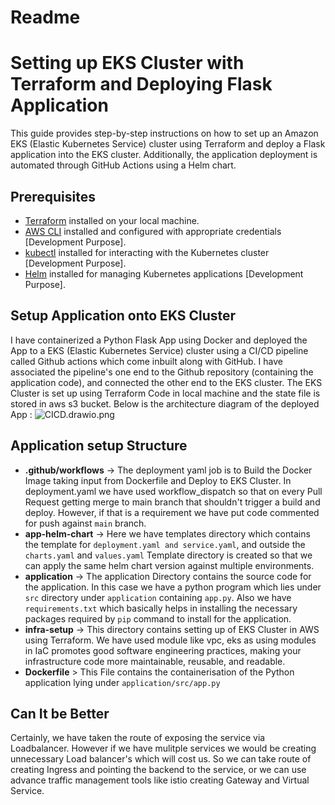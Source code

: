 # Readme
# Setting up EKS Cluster with Terraform and Deploying Flask Application

This guide provides step-by-step instructions on how to set up an Amazon EKS (Elastic Kubernetes Service) cluster using Terraform and deploy a Flask application into the EKS cluster. Additionally, the application deployment is automated through GitHub Actions using a Helm chart.

## Prerequisites

- [Terraform](https://www.terraform.io/downloads.html) installed on your local machine.
- [AWS CLI](https://aws.amazon.com/cli/) installed and configured with appropriate credentials [Development Purpose].
- [kubectl](https://kubernetes.io/docs/tasks/tools/install-kubectl/) installed for interacting with the Kubernetes cluster [Development Purpose].
- [Helm](https://helm.sh/docs/intro/install/) installed for managing Kubernetes applications [Development Purpose].

## Setup Application onto EKS Cluster

I have containerized a Python Flask App using Docker and deployed the App to a EKS (Elastic Kubernetes Service) cluster using a CI/CD pipeline called Github actions which come inbuilt along with GitHub. I have associated the pipeline's one end to the Github repository (containing the application code), and connected the other end to the EKS cluster. The EKS Cluster is set up using Terraform Code in local machine and the state file is stored in aws s3 bucket. Below is the architecture diagram of the deployed App :
![CICD.drawio.png](..%2F..%2FDownloads%2FCICD.drawio.png)

## Application setup Structure
 * __.github/workflows__ -> The deployment yaml job is to Build the Docker Image taking input from Dockerfile and Deploy to EKS Cluster. In deployment.yaml we have used workflow_dispatch so that on every Pull Request getting merge to main branch that shouldn't trigger a build and deploy. However, if that is a requirement we have put code commented for push against `main` branch.
 * __app-helm-chart__ -> Here we have templates directory which contains the template for `deployment.yaml and service.yaml`, and outside the `charts.yaml` and `values.yaml` Template directory is created so that we can apply the same helm chart version against multiple environments.
 * __application__ -> The application Directory contains the source code for the application. In this case we have a python program which lies under `src` directory under `application` containing `app.py`. Also we have `requirements.txt` which basically helps in installing the necessary packages required by `pip` command to install for the application.
 * __infra-setup__ -> This directory contains setting up of EKS Cluster in AWS using Terraform. We have used module like vpc, eks as using modules in IaC promotes good software engineering practices, making your infrastructure code more maintainable, reusable, and readable.
 * __Dockerfile__ > This File contains the containerisation of the Python application lying under `application/src/app.py`

## Can It be Better

Certainly, we have taken the route of exposing the service via Loadbalancer. However if we have mulitple services we would be creating unnecessary Load balancer's which will cost us.
So we can take route of creating Ingress and pointing the backend to the service, or we can use advance traffic management tools like istio creating Gateway and Virtual Service.
